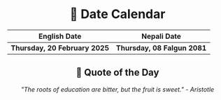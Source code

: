 <div align="center">

# 📅 Date Calendar

| English Date | Nepali Date |
|-------------|-------------|
| **Thursday, 20 February 2025** | **Thursday, 08 Falgun 2081** |

## 🌟 Quote of the Day

*"The roots of education are bitter, but the fruit is sweet." - Aristotle*

</div>
